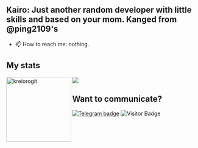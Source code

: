 
## Kairo: Just another random developer with little skills and based on your mom. Kanged from @ping2109's 
- 📫 How to reach me: nothing.



## My stats

<div>
<img height="170" align="left" src="https://github-readme-stats.vercel.app/api?username=kreiorogit&&show_icons=true&theme=react" alt="kreiorogit" />
<img src="https://github-readme-stats.vercel.app/api/top-langs/?username=kreiorogit&&layout=compact&theme=react&langs_count=6" />
</div>

## Want to communicate?
[![Telegram badge](https://img.shields.io/badge/Isaiah-30302f?style=flat&logo=telegram)](https://t.me/isaiahscape)
![Visitor Badge](https://visitor-badge.laobi.icu/badge?page_id=kreiorogit)<img align="left"/> <br>

<!---
kreiorogit/kreiorogit is a ✨ special ✨ repository because its `README.md` (this file) appears on your GitHub profile.
You can click the Preview link to take a look at your changes.
--->
